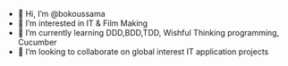 - 👋 Hi, I’m @bokoussama
- 👀 I’m interested in IT & Film Making
- 🌱 I’m currently learning DDD,BDD,TDD, Wishful Thinking programming, Cucumber
- 💞️ I’m looking to collaborate on global interest IT application projects
<!---
bokoussama/bokoussama is a ✨ special ✨ repository because its `README.md` (this file) appears on your GitHub profile.
You can click the Preview link to take a look at your changes.
--->
